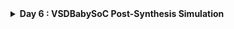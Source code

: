 <details>
  <Summary><strong> Day 6 : VSDBabySoC Post-Synthesis Simulation</strong></summary>

## Introduction
- Post-synthesis simulation is an essential step in the digital design flow where we verify the functionality and timing of the design after synthesis. While pre-synthesis simulation checks the RTL code for logical correctness, post-synthesis simulation ensures that the synthesized gate-level netlist still behaves as intended.

- In this stage, the RTL is already transformed into a netlist composed of logic gates mapped to a specific technology library. Simulating this netlist helps identify:
  - Functional consistency: Confirms that synthesis has not altered the design's intended behavior.
  - Timing characteristics: Includes realistic gate delays to check for potential timing issues.
  - Synthesis-induced issues: Detects problems like glitches, race conditions, or unintended latches that might not appear in RTL simulation.

- For the VSDBabySoC design, we perform synthesis using Yosys to generate the gate-level netlist, and then simulate this netlist using a same testbench. The goal is to compare the post-synthesis simulation output with the pre-synthesis results. If both match, it validates that the design's logic and functionality are preserved through the synthesis process.

- This step is critical for catching low-level issues early and ensuring the design is ready for downstream physical implementation.

## Synthesis using Yosys

The following cp commands copy essential header files from the src/include directory into the working directory. These include:
  - sp_verilog.vh – contains Verilog definitions and macros
  - sandpiper.vh – holds integration-related definitions for SandPiper
  - sandpiper_gen.vh – may include auto-generated or tool-generated parameters

```bash
cd ~/VLSI/VSDBabySoC/
cp -r src/include/sp_verilog.vh .
cp -r src/include/sandpiper.vh .
cp -r src/include/sandpiper_gen.vh .
```

```bash
sdudigani@sdudigani-VirtualBox:~/VLSI/VSDBabySoC$ c
total 100K
-rw-rw-r--  1 sdudigani sdudigani  12K May 24 22:31 LICENSE
-rw-rw-r--  1 sdudigani sdudigani  49K May 24 22:31 README.md
-rw-rw-r--  1 sdudigani sdudigani 6.5K May 24 22:31 Makefile
drwxrwxr-x  2 sdudigani sdudigani 4.0K May 24 22:31 images
drwxrwxr-x 11 sdudigani sdudigani 4.0K May 24 22:31 src
drwxrwxr-x  5 sdudigani sdudigani 4.0K May 24 22:40 sd_env
drwxrwxr-x  4 sdudigani sdudigani 4.0K May 27 11:45 output
-rw-rw-r--  1 sdudigani sdudigani 2.4K May 27 12:02 sp_verilog.vh
-rw-rw-r--  1 sdudigani sdudigani 2.6K May 27 12:02 sandpiper.vh
-rw-rw-r--  1 sdudigani sdudigani  164 May 27 12:03 sandpiper_gen.vh
```

#### ✅ Step 1: Load the Top-Level Design and Supporting Modules
- Launch the Yosys synthesis tool from your working directory.
  ```bash
  cd ~/VLSI/VSDBabySoC/
  yosys
  ```
![Alt Text](images/1_invoke_yosys.png)
  
- Read the main vsdbabysoc.v RTL file into the Yosys environment.
  ```bash
   yosys> read_verilog src/module/vsdbabysoc.v
  ```

![Alt Text](images/2_read_verilog.png)

- Read the rvmyth.v file with the include path using -I option.
  ```bash
  yosys> read_verilog -I ~/VLSI/VSDBabySoC/src/include/ ~/VLSI/VSDBabySoC/src/module/rvmyth.v
  ```
![Alt Text](images/3_read_verilog_rvmyth.png)

- Read the clk_gate.v file with the include path using -I option.
  ```bash
  yosys> read_verilog -I ~/VLSI/VSDBabySoC/src/include/ ~/VLSI/VSDBabySoC/src/module/clk_gate.v
  ```
![Alt Text](images/4_read_verilog_clk_gate.png)

#### ✅ Step 2: Load the Liberty Files for Synthesis
Inside the same Yosys shell, run:
```bash
yosys> read_liberty -lib ~/VLSI/VSDBabySoC/src/lib/avsdpll.lib 
yosys> read_liberty -lib ~/VLSI/VSDBabySoC/src/lib/avsddac.lib 
yosys> read_liberty -lib ~/VLSI/VSDBabySoC/src/lib/sky130_fd_sc_hd__tt_025C_1v80.lib
```

![Alt Text](images/5_read_liberty.png)

#### ✅ Step 3: Run Synthesis Targeting vsdbabysoc
```bash
yosys> synth -top vsdbabysoc
```

![Alt Text](images/6_synth.png)
![Alt Text](images/7_synth.png)
![Alt Text](images/8_synth.png)
![Alt Text](images/9_synth.png)

#### ✅ Step 4: Map D Flip-Flops to Standard Cells
```bash
yosys> dfflibmap -liberty ~/VLSI/VSDBabySoC/src/lib/sky130_fd_sc_hd__tt_025C_1v80.lib
```
![Alt Text](images/10_dff_map.png)

#### ✅ Step 5: Perform Optimization and Technology Mapping
```bash
yosys> opt
yosys> abc -liberty ~/VLSI/VSDBabySoC/src/lib/sky130_fd_sc_hd__tt_025C_1v80.lib -script +strash;scorr;ifraig;retime;{D};strash;dch,-f;map,-M,1,{D}
```
![Alt Text](images/11_opt.png)
![Alt Text](images/12_abc.png)

#### ✅ Step 6: Perform Final Clean-Up and Renaming
```bash
yosys> flatten
yosys> setundef -zero
yosys> clean -purge
yosys> rename -enumerate
```
![Alt Text](images/13_cleanup_renaming.png)

#### ✅ Step 7: Check Statistics

```bash
yosys> stat

13. Printing statistics.

=== vsdbabysoc ===

   Number of wires:               4736
   Number of wire bits:           6210
   Number of public wires:        4736
   Number of public wire bits:    6210
   Number of ports:                  7
   Number of port bits:              7
   Number of memories:               0
   Number of memory bits:            0
   Number of processes:              0
   Number of cells:               5920
     $scopeinfo                      8
     avsddac                         1
     avsdpll                         1
     sky130_fd_sc_hd__a2111oi_0     10
     sky130_fd_sc_hd__a211o_2        1
     sky130_fd_sc_hd__a211oi_1      26
     sky130_fd_sc_hd__a21boi_0       4
     sky130_fd_sc_hd__a21o_2         1
     sky130_fd_sc_hd__a21oi_1      672
     sky130_fd_sc_hd__a221o_2        1
     sky130_fd_sc_hd__a221oi_1     163
     sky130_fd_sc_hd__a22o_2         4
     sky130_fd_sc_hd__a22oi_1      123
     sky130_fd_sc_hd__a311oi_1       4
     sky130_fd_sc_hd__a31o_2         1
     sky130_fd_sc_hd__a31oi_1      344
     sky130_fd_sc_hd__a32oi_1        2
     sky130_fd_sc_hd__a41oi_1       26
     sky130_fd_sc_hd__and2_2        12
     sky130_fd_sc_hd__and3_2         1
     sky130_fd_sc_hd__clkinv_1     597
     sky130_fd_sc_hd__dfxtp_1     1144
     sky130_fd_sc_hd__lpflow_inputiso0p_1      1
     sky130_fd_sc_hd__mux2i_1       12
     sky130_fd_sc_hd__nand2_1      839
     sky130_fd_sc_hd__nand3_1      249
     sky130_fd_sc_hd__nand3b_1       1
     sky130_fd_sc_hd__nand4_1       41
     sky130_fd_sc_hd__nor2_1       403
     sky130_fd_sc_hd__nor3_1        35
     sky130_fd_sc_hd__nor4_1         2
     sky130_fd_sc_hd__o2111ai_1     20
     sky130_fd_sc_hd__o211a_1        1
     sky130_fd_sc_hd__o211ai_1      49
     sky130_fd_sc_hd__o21a_1         6
     sky130_fd_sc_hd__o21ai_0      866
     sky130_fd_sc_hd__o21ba_2        1
     sky130_fd_sc_hd__o21bai_1      18
     sky130_fd_sc_hd__o221a_2        1
     sky130_fd_sc_hd__o221ai_1       7
     sky130_fd_sc_hd__o22ai_1      155
     sky130_fd_sc_hd__o2bb2ai_1      1
     sky130_fd_sc_hd__o311ai_0       2
     sky130_fd_sc_hd__o31ai_1        3
     sky130_fd_sc_hd__o32ai_1        1
     sky130_fd_sc_hd__o41ai_1        1
     sky130_fd_sc_hd__or2_2         12
     sky130_fd_sc_hd__or3_2          1
     sky130_fd_sc_hd__or4_2          1
     sky130_fd_sc_hd__xnor2_1       13
     sky130_fd_sc_hd__xor2_1        32
yosys> 
```

#### ✅ Step 8: Write the Synthesized Netlist
```bash
yosys> write_verilog -noattr ~/VLSI/VSDBabySoC/output/post_synth_sim/vsdbabysoc.synth.v
```
![Alt Text](images/14_write_verilog.png)

## Post-Synthesis Simulation
#### ✅ Step 1: Compile the Testbench
- Before running the iverilog command, copy the necessary standard cell and primitive models: These files must be present in the same directory as the testbench (src/module) to resolve all module references during compilation.
  ```bash
  cd ~/VLSI/VSDBabySoC/src/module
  cp -r ~/VLSI/sky130RTLDesignAndSynthesisWorkshop/my_lib/verilog_model/sky130_fd_sc_hd.v .
  cp -r ~/VLSI/sky130RTLDesignAndSynthesisWorkshop/my_lib/verilog_model/primitives.v .
  ```

-Run the following `iverilog` command to compile the testbench:
  ```bash
  cd ~/VLSI/VSDBabySoC/
  iverilog -o /home/sdudigani/VLSI/VSDBabySoC/output/post_synth_sim/post_synth_sim.out -DPOST_SYNTH_SIM -DFUNCTIONAL -DUNIT_DELAY=#1 -I /home/sdudigani/VLSI/VSDBabySoC/src/include -I /home/sdudigani/VLSI/VSDBabySoC/src/module /home/sdudigani/VLSI/VSDBabySoC/src/module/testbench.v
  ```
![Alt Text](images/17_compile_tb.png)
##### Note:
You may encounter following errors:
  ###### Error 1:
  ```bash
  sdudigani@sdudigani-VirtualBox:~/VLSI/VSDBabySoC$ iverilog -o /home/sdudigani/VLSI/VSDBabySoC/output/post_synth_sim/post_synth_sim.out -DPOST_SYNTH_SIM -DFUNCTIONAL -DUNIT_DELAY=#1 -I /home/sdudigani/VLSI/VSDBabySoC/src/include -I /home/sdudigani/VLSI/VSDBabySoC/src/module /home/sdudigani/VLSI/VSDBabySoC/src/module/testbench.v
/home/sdudigani/VLSI/VSDBabySoC/src/module/testbench.v:10: Include file vsdbabysoc.synth.v not found
No top level modules, and no -s option.
  ```

![Alt Text](images/error_1_include_file_vsdbabusoc_synth_not_found.png)

  <strong> To resolve this error copy the vsdbabysoc.synth.v from output/post_synth_sim directory to src/module directory</strong> 
  
![Alt Text](images/error_1_sol.png)
  ###### Error 2:
    ```bash
    sdudigani@sdudigani-VirtualBox:~/VLSI/VSDBabySoC$ iverilog -o /home/sdudigani/VLSI/VSDBabySoC/output/post_synth_sim/post_synth_sim.out -DPOST_SYNTH_SIM -DFUNCTIONAL -DUNIT_DELAY=#1 -I /home/sdudigani/VLSI/VSDBabySoC/src/include -I /home/sdudigani/VLSI/VSDBabySoC/src/module /home/sdudigani/VLSI/VSDBabySoC/src/module/testbench.v
    /home/sdudigani/VLSI/VSDBabySoC/src/module/sky130_fd_sc_hd.v:74452: syntax error
    I give up.
    ```
![Alt Text](images/error_2_i_give_up.png)

  <strong> To resolve this: Update the syntax in the file sky130_fd_sc_hd.v at or around line 74452.</strong>
  <strong> As shown in the images below change:</strong>
  ```bash
  `endif SKY130_FD_SC_HD__LPFLOW_BLEEDER_FUNCTIONAL_V
  ```
![Alt Text](images/16_sky130_fd_sc_hd_dot_v.png)

  <strong> To:</strong>
  ```bash
  `endif //SKY130_FD_SC_HD__LPFLOW_BLEEDER_FUNCTIONAL_V
  ```
![Alt Text](images/error_2_sol.png)

#### ✅ Step 2: Navigate to the Post-Synthesis Simulation Output Directory
```bash
cd output/post_synth_sim/
```
#### ✅ Step 3: Run the Simulation
```bash
./post_synth_sim.out
```
![Alt Text](images/18_run_simulation.png)
#### ✅ Step 4: View the Waveforms in GTKWave
```bash
gtkwave post_synth_sim.vcd
```
![Alt Text](images/19_post_synth_sim_output.png)
### Comparing Pre-Synthesis and Post-Synthesis Output

</details>
